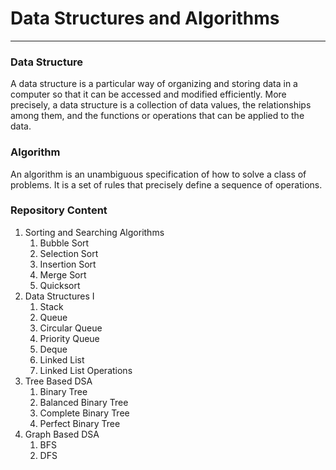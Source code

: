 # Data Structures and Algorithms 
-------------------------------------------------------------------
### Data Structure
 A data structure is a particular way of organizing and storing data in a computer so that it can be accessed and modified efficiently. More precisely, a data structure is a collection of data values, the relationships among them, and the functions or operations that can be applied to the data.
 
### Algorithm
An algorithm is an unambiguous specification of how to solve a class of problems. It is a set of rules that precisely define a sequence of operations.


### Repository Content ###
1. Sorting and Searching Algorithms
    1. Bubble Sort
    2. Selection Sort
    3. Insertion Sort
    4. Merge Sort
    5. Quicksort
 2. Data Structures I
    1. Stack
    2. Queue
    3. Circular Queue
    4. Priority Queue
    5. Deque
    6. Linked List 
    7. Linked List Operations
 3. Tree Based DSA
    1. Binary Tree
    2. Balanced Binary Tree
    3. Complete Binary Tree
    4. Perfect Binary Tree
 4. Graph Based DSA
    1. BFS
    2. DFS

